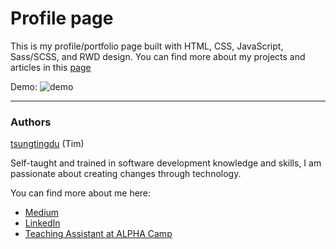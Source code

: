# Profile page

This is my profile/portfolio page built with HTML, CSS, JavaScript, Sass/SCSS, and RWD design. You can find more about my projects and articles in this [page](https://tsungtingdu.github.io/profile/#section-about)


Demo: 
![demo](demo.gif)

***
### Authors
[tsungtingdu](https://github.com/tsungtingdu) (Tim)

Self-taught and trained in software development knowledge and skills, I am passionate about creating changes through technology.

You can find more about me here:
* [Medium](https://medium.com/tds-note)
* [LinkedIn](https://www.linkedin.com/in/tsung-ting-tu/)
* [Teaching Assistant at ALPHA Camp](https://lighthouse.alphacamp.co/users/3247/ta_profile)
